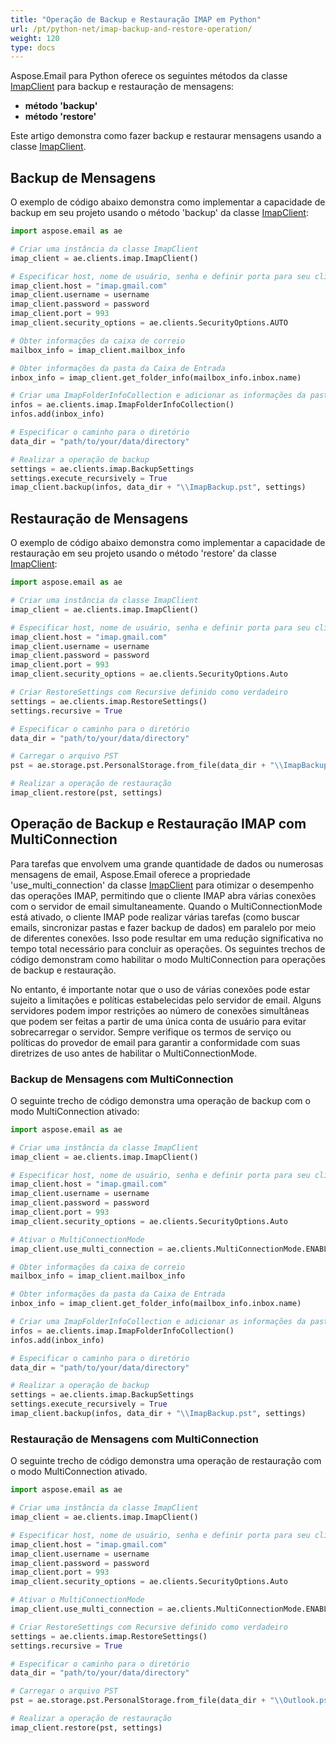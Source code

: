 ```yaml
---
title: "Operação de Backup e Restauração IMAP em Python"
url: /pt/python-net/imap-backup-and-restore-operation/
weight: 120
type: docs
---
```



Aspose.Email para Python oferece os seguintes métodos da classe [ImapClient](https://reference.aspose.com/email/python-net/aspose.email.clients.imap/imapclient/#imapclient-class) para backup e restauração de mensagens:

- **método 'backup'**
- **método 'restore'**

Este artigo demonstra como fazer backup e restaurar mensagens usando a classe [ImapClient](https://reference.aspose.com/email/python-net/aspose.email.clients.imap/imapclient/#imapclient-class).

## **Backup de Mensagens**

O exemplo de código abaixo demonstra como implementar a capacidade de backup em seu projeto usando o método 'backup' da classe [ImapClient](https://reference.aspose.com/email/python-net/aspose.email.clients.imap/imapclient/#imapclient-class):

```py
import aspose.email as ae

# Criar uma instância da classe ImapClient
imap_client = ae.clients.imap.ImapClient()

# Especificar host, nome de usuário, senha e definir porta para seu cliente
imap_client.host = "imap.gmail.com"
imap_client.username = username
imap_client.password = password
imap_client.port = 993
imap_client.security_options = ae.clients.SecurityOptions.AUTO

# Obter informações da caixa de correio
mailbox_info = imap_client.mailbox_info

# Obter informações da pasta da Caixa de Entrada
inbox_info = imap_client.get_folder_info(mailbox_info.inbox.name)

# Criar uma ImapFolderInfoCollection e adicionar as informações da pasta da Caixa de Entrada
infos = ae.clients.imap.ImapFolderInfoCollection()
infos.add(inbox_info)

# Especificar o caminho para o diretório
data_dir = "path/to/your/data/directory"

# Realizar a operação de backup
settings = ae.clients.imap.BackupSettings
settings.execute_recursively = True
imap_client.backup(infos, data_dir + "\\ImapBackup.pst", settings)
```

## **Restauração de Mensagens**

O exemplo de código abaixo demonstra como implementar a capacidade de restauração em seu projeto usando o método 'restore' da classe [ImapClient](https://reference.aspose.com/email/python-net/aspose.email.clients.imap/imapclient/#imapclient-class):

```py
import aspose.email as ae

# Criar uma instância da classe ImapClient
imap_client = ae.clients.imap.ImapClient()

# Especificar host, nome de usuário, senha e definir porta para seu cliente
imap_client.host = "imap.gmail.com"
imap_client.username = username
imap_client.password = password
imap_client.port = 993
imap_client.security_options = ae.clients.SecurityOptions.Auto

# Criar RestoreSettings com Recursive definido como verdadeiro
settings = ae.clients.imap.RestoreSettings()
settings.recursive = True

# Especificar o caminho para o diretório
data_dir = "path/to/your/data/directory"

# Carregar o arquivo PST
pst = ae.storage.pst.PersonalStorage.from_file(data_dir + "\\ImapBackup.pst")

# Realizar a operação de restauração
imap_client.restore(pst, settings)
```

## **Operação de Backup e Restauração IMAP com MultiConnection**

Para tarefas que envolvem uma grande quantidade de dados ou numerosas mensagens de email, Aspose.Email oferece a propriedade 'use_multi_connection' da classe [ImapClient](https://reference.aspose.com/email/python-net/aspose.email.clients.imap/imapclient/#imapclient-class) para otimizar o desempenho das operações IMAP, permitindo que o cliente IMAP abra várias conexões com o servidor de email simultaneamente. Quando o MultiConnectionMode está ativado, o cliente IMAP pode realizar várias tarefas (como buscar emails, sincronizar pastas e fazer backup de dados) em paralelo por meio de diferentes conexões. Isso pode resultar em uma redução significativa no tempo total necessário para concluir as operações. Os seguintes trechos de código demonstram como habilitar o modo MultiConnection para operações de backup e restauração.

No entanto, é importante notar que o uso de várias conexões pode estar sujeito a limitações e políticas estabelecidas pelo servidor de email. Alguns servidores podem impor restrições ao número de conexões simultâneas que podem ser feitas a partir de uma única conta de usuário para evitar sobrecarregar o servidor. Sempre verifique os termos de serviço ou políticas do provedor de email para garantir a conformidade com suas diretrizes de uso antes de habilitar o MultiConnectionMode.

### **Backup de Mensagens com MultiConnection**

O seguinte trecho de código demonstra uma operação de backup com o modo MultiConnection ativado:

```py
import aspose.email as ae

# Criar uma instância da classe ImapClient
imap_client = ae.clients.imap.ImapClient()

# Especificar host, nome de usuário, senha e definir porta para seu cliente
imap_client.host = "imap.gmail.com"
imap_client.username = username
imap_client.password = password
imap_client.port = 993
imap_client.security_options = ae.clients.SecurityOptions.Auto

# Ativar o MultiConnectionMode
imap_client.use_multi_connection = ae.clients.MultiConnectionMode.ENABLE

# Obter informações da caixa de correio
mailbox_info = imap_client.mailbox_info

# Obter informações da pasta da Caixa de Entrada
inbox_info = imap_client.get_folder_info(mailbox_info.inbox.name)

# Criar uma ImapFolderInfoCollection e adicionar as informações da pasta da Caixa de Entrada
infos = ae.clients.imap.ImapFolderInfoCollection()
infos.add(inbox_info)

# Especificar o caminho para o diretório
data_dir = "path/to/your/data/directory"

# Realizar a operação de backup
settings = ae.clients.imap.BackupSettings
settings.execute_recursively = True
imap_client.backup(infos, data_dir + "\\ImapBackup.pst", settings)
```

### **Restauração de Mensagens com MultiConnection**

O seguinte trecho de código demonstra uma operação de restauração com o modo MultiConnection ativado.

```py
import aspose.email as ae

# Criar uma instância da classe ImapClient
imap_client = ae.clients.imap.ImapClient()

# Especificar host, nome de usuário, senha e definir porta para seu cliente
imap_client.host = "imap.gmail.com"
imap_client.username = username
imap_client.password = password
imap_client.port = 993
imap_client.security_options = ae.clients.SecurityOptions.Auto

# Ativar o MultiConnectionMode
imap_client.use_multi_connection = ae.clients.MultiConnectionMode.ENABLE

# Criar RestoreSettings com Recursive definido como verdadeiro
settings = ae.clients.imap.RestoreSettings()
settings.recursive = True

# Especificar o caminho para o diretório
data_dir = "path/to/your/data/directory"

# Carregar o arquivo PST
pst = ae.storage.pst.PersonalStorage.from_file(data_dir + "\\Outlook.pst")

# Realizar a operação de restauração
imap_client.restore(pst, settings)
```